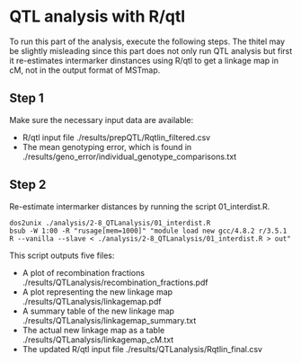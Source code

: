 # QTL analysis with R/qtl
To run this part of the analysis, execute the following steps. The thitel may be slightly misleading since this part does not only run QTL analysis but first it re-estimates intermarker dinstances using R/qtl to get a linkage map in cM, not in the output format of MSTmap.
## Step 1
Make sure the necessary input data are available:
* R/qtl input file ./results/prepQTL/Rqtlin_filtered.csv
* The mean genotyping error, which is found in ./results/geno_error/individual_genotype_comparisons.txt
## Step 2
Re-estimate intermarker distances by running the script 01_interdist.R.
```
dos2unix ./analysis/2-8_QTLanalysis/01_interdist.R
bsub -W 1:00 -R "rusage[mem=1000]" "module load new gcc/4.8.2 r/3.5.1
R --vanilla --slave < ./analysis/2-8_QTLanalysis/01_interdist.R > out"
```
This script outputs five files:
* A plot of recombination fractions ./results/QTLanalysis/recombination_fractions.pdf
* A plot representing the new linkage map ./results/QTLanalysis/linkagemap.pdf
* A summary table of the new linkage map ./results/QTLanalysis/linkagemap_summary.txt
* The actual new linkage map as a table ./results/QTLanalysis/linkagemap_cM.txt
* The updated R/qtl input file ./results/QTLanalysis/Rqtlin_final.csv
